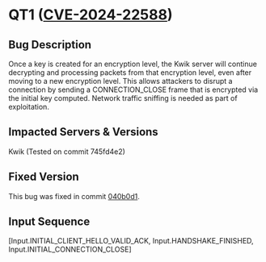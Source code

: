 # QT1 ([CVE-2024-22588](https://nvd.nist.gov/vuln/detail/CVE-2024-22588))

## Bug Description
Once a key is created for an encryption level, the Kwik server will continue decrypting and processing packets from that encryption level, even after moving to a new encryption level. This allows attackers to disrupt a connection by sending a CONNECTION_CLOSE frame that is encrypted via the initial key computed. Network traffic sniffing is needed as part of exploitation.

## Impacted Servers & Versions
Kwik (Tested on commit 745fd4e2)

## Fixed Version
This bug was fixed in commit [040b0d1](https://github.com/ptrd/kwik/commit/040b0d1327bfb0a8e35c23c2bd612a4a39b721d4).

## Input Sequence
[Input.INITIAL_CLIENT_HELLO_VALID_ACK, Input.HANDSHAKE_FINISHED, Input.INITIAL_CONNECTION_CLOSE]
